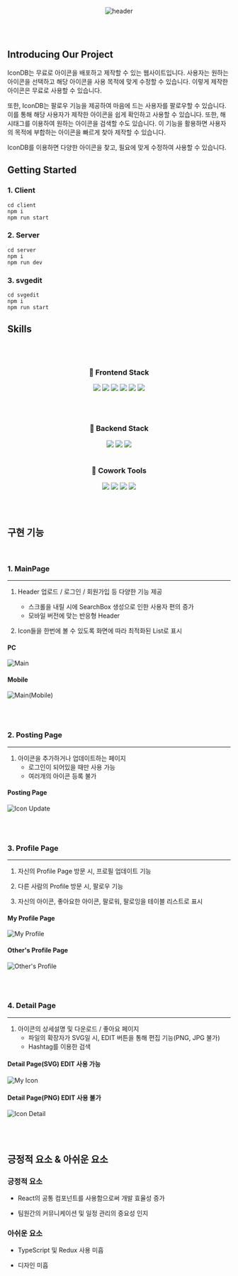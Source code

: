 <div align="center">

  ![header](https://capsule-render.vercel.app/api?type=soft&color=auto&height=300&section=header&text=IconDB&fontSize=90)
  
</div>

<br><br>

## Introducing Our Project
IconDB는 무료로 아이콘을 배포하고 제작할 수 있는 웹사이트입니다. 사용자는 원하는 아이콘을 선택하고 해당 아이콘을 사용 목적에 맞게 수정할 수 있습니다. 이렇게 제작한 아이콘은 무료로 사용할 수 있습니다.

또한, IconDB는 팔로우 기능을 제공하여 마음에 드는 사용자를 팔로우할 수 있습니다. 이를 통해 해당 사용자가 제작한 아이콘을 쉽게 확인하고 사용할 수 있습니다. 또한, 해시태그를 이용하여 원하는 아이콘을 검색할 수도 있습니다. 이 기능을 활용하면 사용자의 목적에 부합하는 아이콘을 빠르게 찾아 제작할 수 있습니다.

IconDB를 이용하면 다양한 아이콘을 찾고, 필요에 맞게 수정하여 사용할 수 있습니다.
<br>

## Getting Started

### 1. Client
    cd client
    npm i
    npm run start
    
### 2. Server
    cd server
    npm i
    npm run dev

### 3. svgedit
    cd svgedit
    npm i
    npm run start

## Skills

<br><br>

<div align="center">

  ### 📌 Frontend Stack
  <img src="https://img.shields.io/badge/HTML-E34F26?style=flat-square&logo=HTML5&logoColor=white"/>
  <img src="https://img.shields.io/badge/CSS-1572B6?style=flat-square&logo=CSS3&logoColor=white"/>
  <img src="https://img.shields.io/badge/JavaScript-F7DF1E?style=flat-square&logo=JavaScript&logoColor=white"/>
  <img src="https://img.shields.io/badge/React-61DAFB?style=flat-square&logo=React&logoColor=white"/>
  <img src="https://img.shields.io/badge/styledcomponents-DB7093?style=flat-square&logo=styledcomponents&logoColor=white"/>
  <img src="https://img.shields.io/badge/npm-CB3837?style=flat-square&logo=npm&logoColor=white"/>
  
  <br><br>
  
  ### 📌 Backend Stack
  <img src="https://img.shields.io/badge/MySQL-4479A1?style=flat-square&logo=mysql&logoColor=white"/>
  <img src="https://img.shields.io/badge/Node.js-339933?style=flat-square&logo=nodedotjs&logoColor=white"/>
  <img src="https://img.shields.io/badge/Amazon AWS-232F3E?style=flat-square&logo=amazonaws&logoColor=white"/>
  <br><br>
  
  ### 📌 Cowork Tools
  <img src="https://img.shields.io/badge/VSCode-007ACC?style=flat-square&logo=visualstudiocode&logoColor=white"/>
  <img src="https://img.shields.io/badge/GitHub-181717?style=flat-square&logo=github&logoColor=white"/>
  <img src="https://img.shields.io/badge/Notion-000000?style=flat-square&logo=notion&logoColor=white"/>
  <img src="https://img.shields.io/badge/Discord-5865F2?style=flat-square&logo=discord&logoColor=white"/>
</div>

<br><br>

## 구현 기능

<br>

### 1. MainPage
--------
1. Header 업로드 / 로그인 / 회원가입 등 다양한 기능 제공
    + 스크롤을 내릴 시에 SearchBox 생성으로 인한 사용자 편의 증가
    + 모바일 버전에 맞는 반응형 Header

2. Icon들을 한번에 볼 수 있도록 화면에 따라 최적화된 List로 표시

#### PC
![Main](https://user-images.githubusercontent.com/89950902/227500136-5bbcd2de-8ac3-4115-8051-a3059cba8957.PNG)

#### Mobile
![Main(Mobile)](https://user-images.githubusercontent.com/89950902/227500164-908740ce-bd62-41e6-9cd1-276e1125e4ae.PNG)

<br><br>

### 2. Posting Page
----------
1. 아이콘을 추가하거나 업데이트하는 페이지
    + 로그인이 되어있을 때만 사용 가능
    + 여러개의 아이콘 등록 불가

#### Posting Page
![Icon Update](https://user-images.githubusercontent.com/89950902/227500881-ce9ff7f7-48fd-4893-b7bc-90fe5f58a276.PNG)

<br><br>

### 3. Profile Page
----------
1. 자신의 Profile Page 방문 시, 프로필 업데이트 기능

2. 다른 사람의 Profile 방문 시, 팔로우 기능

3. 자신의 아이콘, 좋아요한 아이콘, 팔로워, 팔로잉을 테이블 리스트로 표시

#### My Profile Page
![My Profile](https://user-images.githubusercontent.com/89950902/227500804-d4dacb51-d9b1-4f2a-8ccc-647ae7f2ef09.PNG)

#### Other's Profile Page
![Other's Profile](https://user-images.githubusercontent.com/89950902/227500830-4d8c6806-6a54-4712-b164-30c9e27be666.PNG)

<br><br>

### 4. Detail Page
--------
1.  아이콘의 상세설명 및 다운로드 / 좋아요 페이지
      * 파일의 확장자가 SVG일 시, EDIT 버튼을 통해 편집 기능(PNG, JPG 불가)
      * Hashtag를 이용한 검색

#### Detail Page(SVG) EDIT 사용 가능
![My Icon](https://user-images.githubusercontent.com/89950902/227500848-592d4ea2-a328-40bf-9f6a-fd292ae871e1.PNG)

#### Detail Page(PNG) EDIT 사용 불가
![Icon Detail](https://user-images.githubusercontent.com/89950902/227500862-fdb4928c-199d-40dd-a319-4e3f261b4582.PNG)

<br><br>

## 긍정적 요소 & 아쉬운 요소

<p align="justify">

### 긍정적 요소
+ React의 공통 컴포넌트를 사용함으로써 개발 효율성 증가
  
+ 팀원간의 커뮤니케이션 및 일정 관리의 중요성 인지

### 아쉬운 요소
+ TypeScript 및 Redux 사용 미흡
  
+ 디자인 미흡
</p>

<br>
